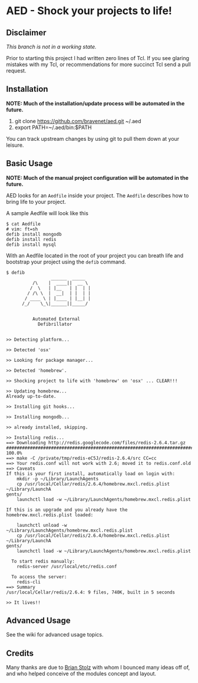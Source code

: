 AED - Shock your projects to life!
==================================

Disclaimer
----------

*This branch is not in a working state.*

Prior to starting this project I had written zero lines of Tcl. If you see glaring mistakes with my Tcl, or recommendations for more succinct Tcl send a pull request.


Installation
------------

__NOTE: Much of the installation/update process will be automated in the future.__

1. git clone https://github.com/bravenet/aed.git ~/.aed
2. export PATH=~/.aed/bin:$PATH

You can track upstream changes by using git to pull them down at your leisure.

Basic Usage
-----------

__NOTE: Much of the manual project configuration will be automated in the future.__

AED looks for an `Aedfile` inside your project. The `Aedfile` describes how to bring life to your project.

A sample Aedfile will look like this

    $ cat Aedfile
    # vim: ft=sh
    defib install mongodb
    defib install redis
    defib install mysql

With an Aedfile located in the root of your project you can breath life and bootstrap your project using the `defib` command.

    $ defib
                     ______  _____
              /\    |  ____||  __ \
             /  \   | |__   | |  | |
            / /\ \  |  __|  | |  | |
           / ____ \ | |____ | |__| |
          /_/    \_\|______||_____/


              Automated External
                Defibrillator


    >> Detecting platform...

    >> Detected 'osx'

    >> Looking for package manager...

    >> Detected 'homebrew'.

    >> Shocking project to life with 'homebrew' on 'osx' ... CLEAR!!!

    >> Updating homebrew...
    Already up-to-date.

    >> Installing git hooks...

    >> Installing mongodb...

    >> already installed, skipping.

    >> Installing redis...
    ==> Downloading http://redis.googlecode.com/files/redis-2.6.4.tar.gz
    ######################################################################## 100.0%
    ==> make -C /private/tmp/redis-eC5J/redis-2.6.4/src CC=cc
    ==> Your redis.conf will not work with 2.6; moved it to redis.conf.old
    ==> Caveats
    If this is your first install, automatically load on login with:
        mkdir -p ~/Library/LaunchAgents
        cp /usr/local/Cellar/redis/2.6.4/homebrew.mxcl.redis.plist ~/Library/LaunchA
    gents/
        launchctl load -w ~/Library/LaunchAgents/homebrew.mxcl.redis.plist

    If this is an upgrade and you already have the homebrew.mxcl.redis.plist loaded:

        launchctl unload -w ~/Library/LaunchAgents/homebrew.mxcl.redis.plist
        cp /usr/local/Cellar/redis/2.6.4/homebrew.mxcl.redis.plist ~/Library/LaunchA
    gents/
        launchctl load -w ~/Library/LaunchAgents/homebrew.mxcl.redis.plist

      To start redis manually:
        redis-server /usr/local/etc/redis.conf

      To access the server:
        redis-cli
    ==> Summary
    /usr/local/Cellar/redis/2.6.4: 9 files, 740K, built in 5 seconds

    >> It lives!!

Advanced Usage
--------------

See the wiki for advanced usage topics.

Credits
-------

Many thanks are due to [Brian Stolz](/tecnobrat) with whom I bounced many ideas off of, and who helped conceive of the modules concept and layout.
